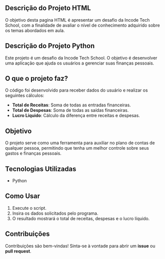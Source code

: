 ## Descrição do Projeto HTML
O objetivo desta pagina HTML é apresentar um desafio da Incode Tech School, com a finalidade de avaliar o nível de conhecimento adquirido sobre os temas abordados em aula.
## Descrição do Projeto Python

Este projeto é um desafio da Incode Tech School. O objetivo é desenvolver uma aplicação que ajuda os usuários a gerenciar suas finanças pessoais.

## O que o projeto faz?

O código foi desenvolvido para receber dados do usuário e realizar os seguintes cálculos:

- **Total de Receitas**: Soma de todas as entradas financeiras.
- **Total de Despesas**: Soma de todas as saídas financeiras.
- **Lucro Líquido**: Cálculo da diferença entre receitas e despesas.

## Objetivo

O projeto serve como uma ferramenta para auxiliar no plano de contas de qualquer pessoa, permitindo que tenha um melhor controle sobre seus gastos e finanças pessoais.

## Tecnologias Utilizadas

- Python

## Como Usar

1. Execute o script.
2. Insira os dados solicitados pelo programa.
3. O resultado mostrará o total de receitas, despesas e o lucro líquido.

## Contribuições

Contribuições são bem-vindas! Sinta-se à vontade para abrir um **issue** ou **pull request**.
